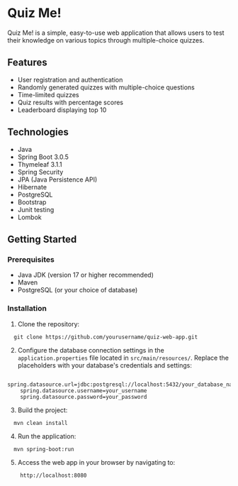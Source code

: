 # Quiz Me!

Quiz Me! is a simple, easy-to-use web application that allows users to test their knowledge on various topics through multiple-choice quizzes.

## Features

- User registration and authentication
- Randomly generated quizzes with multiple-choice questions
- Time-limited quizzes
- Quiz results with  percentage scores
- Leaderboard displaying top 10 

## Technologies

- Java
- Spring Boot 3.0.5
- Thymeleaf 3.1.1
- Spring Security
- JPA (Java Persistence API)
- Hibernate
- PostgreSQL 
- Bootstrap
- Junit testing
- Lombok

## Getting Started

### Prerequisites

- Java JDK (version 17 or higher recommended)
- Maven
- PostgreSQL (or your choice of database)

### Installation

1. Clone the repository:
```
  git clone https://github.com/yourusername/quiz-web-app.git
```

2. Configure the database connection settings in the `application.properties` file located in `src/main/resources/`. Replace the placeholders with your database's credentials and settings:
```    
    spring.datasource.url=jdbc:postgresql://localhost:5432/your_database_name
    spring.datasource.username=your_username
    spring.datasource.password=your_password
```

3. Build the project:
```
  mvn clean install
```  

4. Run the application:
```
  mvn spring-boot:run
```  

5. Access the web app in your browser by navigating to:
```
    http://localhost:8080
```  
